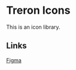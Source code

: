 # Treron Icons
This is an icon library. 

## Links
[Figma](https://www.figma.com/community/file/1462834014192363511/icons)
